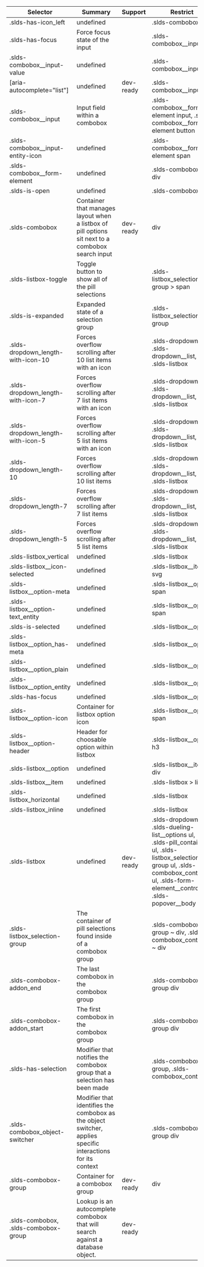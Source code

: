 

| Selector | Summary | Support | Restrict | Variant | Modifier |
|-------|-------|-------|-------|-------|-------|
| .slds-has-icon_left | undefined |   | .slds-combobox |   |   |
| .slds-has-focus | Force focus state of the input |   | .slds-combobox__input |   |   |
| .slds-combobox__input-value | undefined |   | .slds-combobox__input |   |   |
| [aria-autocomplete="list"] | undefined | dev-ready | .slds-combobox__input | true |   |
| .slds-combobox__input | Input field within a combobox |   | .slds-combobox__form-element input, .slds-combobox__form-element button |   |   |
| .slds-combobox__input-entity-icon | undefined |   | .slds-combobox__form-element span |   |   |
| .slds-combobox__form-element | undefined |   | .slds-combobox > div |   |   |
| .slds-is-open | undefined |   | .slds-combobox |   | true |
| .slds-combobox | Container that manages layout when a listbox of pill options sit next to a combobox search input | dev-ready | div | true |   |
| .slds-listbox-toggle | Toggle button to show all of the pill selections |   | .slds-listbox_selection-group > span |   |   |
| .slds-is-expanded | Expanded state of a selection group |   | .slds-listbox_selection-group |   |   |
| .slds-dropdown_length-with-icon-10 | Forces overflow scrolling after 10 list items with an icon |   | .slds-dropdown, .slds-dropdown__list, .slds-listbox |   | true |
| .slds-dropdown_length-with-icon-7 | Forces overflow scrolling after 7 list items with an icon |   | .slds-dropdown, .slds-dropdown__list, .slds-listbox |   | true |
| .slds-dropdown_length-with-icon-5 | Forces overflow scrolling after 5 list items with an icon |   | .slds-dropdown, .slds-dropdown__list, .slds-listbox |   | true |
| .slds-dropdown_length-10 | Forces overflow scrolling after 10 list items |   | .slds-dropdown, .slds-dropdown__list, .slds-listbox |   | true |
| .slds-dropdown_length-7 | Forces overflow scrolling after 7 list items |   | .slds-dropdown, .slds-dropdown__list, .slds-listbox |   | true |
| .slds-dropdown_length-5 | Forces overflow scrolling after 5 list items |   | .slds-dropdown, .slds-dropdown__list, .slds-listbox |   | true |
| .slds-listbox_vertical | undefined |   | .slds-listbox |   | true |
| .slds-listbox__icon-selected | undefined |   | .slds-listbox__item svg |   |   |
| .slds-listbox__option-meta | undefined |   | .slds-listbox__option span |   |   |
| .slds-listbox__option-text_entity | undefined |   | .slds-listbox__option span |   |   |
| .slds-is-selected | undefined |   | .slds-listbox__option |   | true |
| .slds-listbox__option_has-meta | undefined |   | .slds-listbox__option |   |   |
| .slds-listbox__option_plain | undefined |   | .slds-listbox__option |   |   |
| .slds-listbox__option_entity | undefined |   | .slds-listbox__option |   |   |
| .slds-has-focus | undefined |   | .slds-listbox__option |   | true |
| .slds-listbox__option-icon | Container for listbox option icon |   | .slds-listbox__option span |   |   |
| .slds-listbox__option-header | Header for choosable option within listbox |   | .slds-listbox__option h3 |   |   |
| .slds-listbox__option | undefined |   | .slds-listbox__item > div |   |   |
| .slds-listbox__item | undefined |   | .slds-listbox > li |   |   |
| .slds-listbox_horizontal | undefined |   | .slds-listbox |   | true |
| .slds-listbox_inline | undefined |   | .slds-listbox |   | true |
| .slds-listbox | undefined | dev-ready | .slds-dropdown ul, .slds-dueling-list__options ul, .slds-pill_container ul, .slds-listbox_selection-group ul, .slds-combobox_container ul, .slds-form-element__control ul, .slds-popover__body ul | true |   |
| .slds-listbox_selection-group | The container of pill selections found inside of a combobox group |   | .slds-combobox-group ~ div, .slds-combobox_container ~ div |   |   |
| .slds-combobox-addon_end | The last combobox in the combobox group |   | .slds-combobox-group div |   |   |
| .slds-combobox-addon_start | The first combobox in the combobox group |   | .slds-combobox-group div |   |   |
| .slds-has-selection | Modifier that notifies the combobox group that a selection has been made |   | .slds-combobox-group, .slds-combobox_container |   |   |
| .slds-combobox_object-switcher | Modifier that identifies the combobox as the object switcher, applies specific interactions for its context |   | .slds-combobox-group div |   |   |
| .slds-combobox-group | Container for a combobox group | dev-ready | div | true |   |
| .slds-combobox, .slds-combobox-group | Lookup is an autocomplete combobox that will search against a database object. | dev-ready |   |   |   |